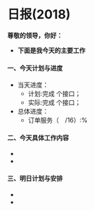 # 日报(2018)

**尊敬的领导，你好：**

* **下面是我今天的主要工作**

#### 一、今天计划与进度

* 当天进度：
	* 计划:完成 个接口；
	* 实际:完成 个接口；
* 总体进度：
	* 订单服务（　/16）:%
#### 二、今天具体工作内容

* 
* 

#### 三、明日计划与安排

* 
* 